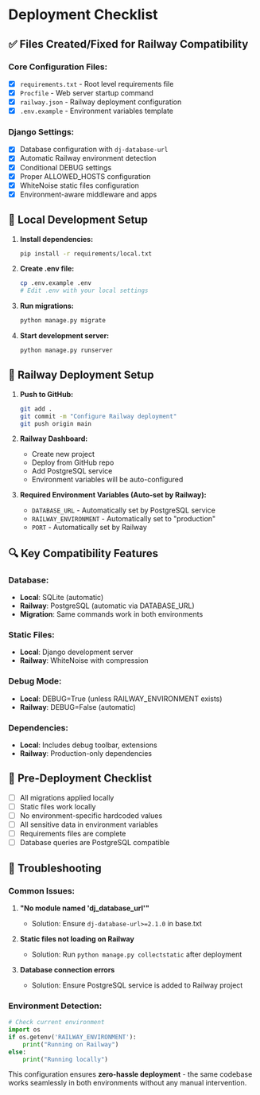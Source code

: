 # Deployment Checklist

## ✅ Files Created/Fixed for Railway Compatibility

### Core Configuration Files:
- [x] `requirements.txt` - Root level requirements file
- [x] `Procfile` - Web server startup command
- [x] `railway.json` - Railway deployment configuration
- [x] `.env.example` - Environment variables template

### Django Settings:
- [x] Database configuration with `dj-database-url`
- [x] Automatic Railway environment detection
- [x] Conditional DEBUG settings
- [x] Proper ALLOWED_HOSTS configuration
- [x] WhiteNoise static files configuration
- [x] Environment-aware middleware and apps

## 🚀 Local Development Setup

1. **Install dependencies:**
   ```bash
   pip install -r requirements/local.txt
   ```

2. **Create .env file:**
   ```bash
   cp .env.example .env
   # Edit .env with your local settings
   ```

3. **Run migrations:**
   ```bash
   python manage.py migrate
   ```

4. **Start development server:**
   ```bash
   python manage.py runserver
   ```

## 🚀 Railway Deployment Setup

1. **Push to GitHub:**
   ```bash
   git add .
   git commit -m "Configure Railway deployment"
   git push origin main
   ```

2. **Railway Dashboard:**
   - Create new project
   - Deploy from GitHub repo
   - Add PostgreSQL service
   - Environment variables will be auto-configured

3. **Required Environment Variables (Auto-set by Railway):**
   - `DATABASE_URL` - Automatically set by PostgreSQL service
   - `RAILWAY_ENVIRONMENT` - Automatically set to "production"
   - `PORT` - Automatically set by Railway

## 🔍 Key Compatibility Features

### Database:
- **Local**: SQLite (automatic)
- **Railway**: PostgreSQL (automatic via DATABASE_URL)
- **Migration**: Same commands work in both environments

### Static Files:
- **Local**: Django development server
- **Railway**: WhiteNoise with compression

### Debug Mode:
- **Local**: DEBUG=True (unless RAILWAY_ENVIRONMENT exists)
- **Railway**: DEBUG=False (automatic)

### Dependencies:
- **Local**: Includes debug toolbar, extensions
- **Railway**: Production-only dependencies

## 🚨 Pre-Deployment Checklist

- [ ] All migrations applied locally
- [ ] Static files work locally
- [ ] No environment-specific hardcoded values
- [ ] All sensitive data in environment variables
- [ ] Requirements files are complete
- [ ] Database queries are PostgreSQL compatible

## 🔧 Troubleshooting

### Common Issues:
1. **"No module named 'dj_database_url'"**
   - Solution: Ensure `dj-database-url>=2.1.0` in base.txt

2. **Static files not loading on Railway**
   - Solution: Run `python manage.py collectstatic` after deployment

3. **Database connection errors**
   - Solution: Ensure PostgreSQL service is added to Railway project

### Environment Detection:
```python
# Check current environment
import os
if os.getenv('RAILWAY_ENVIRONMENT'):
    print("Running on Railway")
else:
    print("Running locally")
```

This configuration ensures **zero-hassle deployment** - the same codebase works seamlessly in both environments without any manual intervention.
